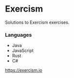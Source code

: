 # Exercism

Solutions to Exercism exercises.

### Languages

 * Java
 * JavaScript
 * Rust
 * C#

<https://exercism.io>
